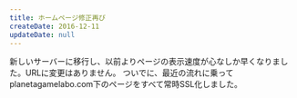 ```yaml
---
title: ホームページ修正再び
createDate: 2016-12-11
updateDate: null
---
```


新しいサーバーに移行し、以前よりページの表示速度が心なしか早くなりました。URLに変更はありません。 ついでに、最近の流れに乗ってplanetagamelabo.com下のページをすべて常時SSL化しました。
